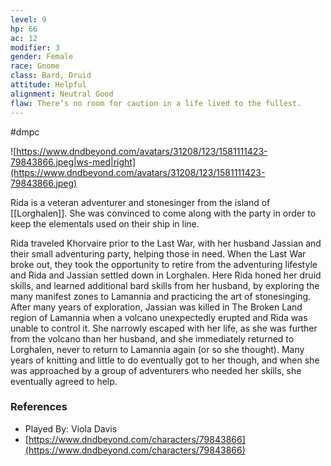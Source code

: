 ```yaml
---
level: 9
hp: 66
ac: 12
modifier: 3
gender: Female
race: Gnome
class: Bard, Druid
attitude: Helpful
alignment: Neutral Good
flaw: There’s no room for caution in a life lived to the fullest.
---
```

 #dmpc

![https://www.dndbeyond.com/avatars/31208/123/1581111423-79843866.jpeg|ws-med|right](https://www.dndbeyond.com/avatars/31208/123/1581111423-79843866.jpeg)

Rida is a veteran adventurer and stonesinger from the island of [[Lorghalen]]. She was convinced to come along with the party in order to keep the elementals used on their ship in line.

Rida traveled Khorvaire prior to the Last War, with her husband Jassian and their small adventuring party, helping those in need. When the Last War broke out, they took the opportunity to retire from the adventuring lifestyle and Rida and Jassian settled down in Lorghalen. Here Rida honed her druid skills, and learned additional bard skills from her husband, by exploring the many manifest zones to Lamannia and practicing the art of stonesinging. After many years of exploration, Jassian was killed in The Broken Land region of Lamannia when a volcano unexpectedly erupted and Rida was unable to control it. She narrowly escaped with her life, as she was further from the volcano than her husband, and she immediately returned to Lorghalen, never to return to Lamannia again (or so she thought). Many years of knitting and little to do eventually got to her though, and when she was approached by a group of adventurers who needed her skills, she eventually agreed to help.

### References

* Played By: Viola Davis
* [https://www.dndbeyond.com/characters/79843866](https://www.dndbeyond.com/characters/79843866)
